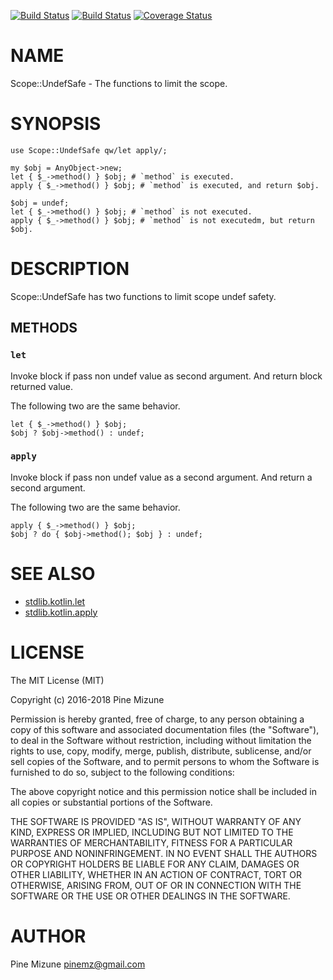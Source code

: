 [![Build Status](https://travis-ci.org/pine/p5-Scope-UndefSafe.svg?branch=master)](https://travis-ci.org/pine/p5-Scope-UndefSafe) [![Build Status](https://img.shields.io/appveyor/ci/pine/p5-Scope-UndefSafe/master.svg?logo=appveyor)](https://ci.appveyor.com/project/pine/p5-Scope-UndefSafe/branch/master) [![Coverage Status](http://codecov.io/github/pine/p5-Scope-UndefSafe/coverage.svg?branch=master)](https://codecov.io/github/pine/p5-Scope-UndefSafe?branch=master)
# NAME

Scope::UndefSafe - The functions to limit the scope.

# SYNOPSIS

    use Scope::UndefSafe qw/let apply/;

    my $obj = AnyObject->new;
    let { $_->method() } $obj; # `method` is executed.
    apply { $_->method() } $obj; # `method` is executed, and return $obj.

    $obj = undef;
    let { $_->method() } $obj; # `method` is not executed.
    apply { $_->method() } $obj; # `method` is not executedm, but return $obj.

# DESCRIPTION

Scope::UndefSafe has two functions to limit scope undef safety.

## METHODS

### `let`

Invoke block if pass non undef value as second argument.
And return block returned value.

The following two are the same behavior.

    let { $_->method() } $obj;
    $obj ? $obj->method() : undef;

### `apply`

Invoke block if pass non undef value as a second argument.
And return a second argument.

The following two are the same behavior.

    apply { $_->method() } $obj;
    $obj ? do { $obj->method(); $obj } : undef;

# SEE ALSO

- [stdlib.kotlin.let](https://kotlinlang.org/api/latest/jvm/stdlib/kotlin/let.html)
- [stdlib.kotlin.apply](https://kotlinlang.org/api/latest/jvm/stdlib/kotlin/apply.html)

# LICENSE

The MIT License (MIT)

Copyright (c) 2016-2018 Pine Mizune

Permission is hereby granted, free of charge, to any person obtaining a copy
of this software and associated documentation files (the "Software"), to deal
in the Software without restriction, including without limitation the rights
to use, copy, modify, merge, publish, distribute, sublicense, and/or sell
copies of the Software, and to permit persons to whom the Software is
furnished to do so, subject to the following conditions:

The above copyright notice and this permission notice shall be included in
all copies or substantial portions of the Software.

THE SOFTWARE IS PROVIDED "AS IS", WITHOUT WARRANTY OF ANY KIND, EXPRESS OR
IMPLIED, INCLUDING BUT NOT LIMITED TO THE WARRANTIES OF MERCHANTABILITY,
FITNESS FOR A PARTICULAR PURPOSE AND NONINFRINGEMENT. IN NO EVENT SHALL THE
AUTHORS OR COPYRIGHT HOLDERS BE LIABLE FOR ANY CLAIM, DAMAGES OR OTHER
LIABILITY, WHETHER IN AN ACTION OF CONTRACT, TORT OR OTHERWISE, ARISING FROM,
OUT OF OR IN CONNECTION WITH THE SOFTWARE OR THE USE OR OTHER DEALINGS IN
THE SOFTWARE.

# AUTHOR

Pine Mizune <pinemz@gmail.com>
